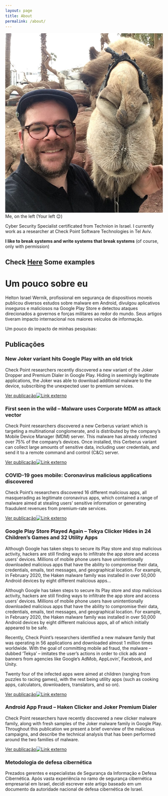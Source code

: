 ```yaml
---
layout: page
title: About
permalink: /about/
---
```

![Me and my Friend](static/img/perfil.jpg)
Me, on the left (Your left 😉)


Cyber Security Specialist certificated from Technion in Israel. I currently work as a researcher at Check Point Software Technologies in Tel Aviv.

**I like to break systems and write systems that break systems**
(of course, only with permission)


Check [Here](https://github.com/heltonWernik/HK-Hacker-Tools) Some examples
----------------------------------------------------------------------------

# Um pouco sobre eu
Helton Israel Wernik, profissional em segurança de dispositivos moveis publicou diversos estudos sobre malware em Android, divulgou aplicativos inseguros e maliciosos na Google Play Store e detectou ataques direcionados a governos e forças militares ao redor do mundo. Seus artigos tiveram impacto internacional nos maiores veículos de informação. 

Um pouco do impacto de minhas pesquisas:


## Publicações


### New Joker variant hits Google Play with an old trick


Check Point researchers recently discovered a new variant of the Joker Dropper and Premium Dialer in Google Play. Hiding in seemingly legitimate applications, the Joker was able to download additional malware to the device, subscribing the unexpected user to premium services.

[Ver publicação![Link externo](https://static-exp3.licdn.com/sc/h/8w0vew433o9nluoruq9k5eqy)](https://www.linkedin.com/redir/redirect?url=https%3A%2F%2Fresearch%2Echeckpoint%2Ecom%2F2020%2Fnew-joker-variant-hits-google-play-with-an-old-trick%2F%3Futm_source%3Dbrowser%26utm_medium%3Dpush-notification%26utm_campaign%3Dpush-notification-cpr&urlhash=MLfo&trk=public_profile_publication-button "New Joker variant hits Google Play with an old trick")



### First seen in the wild – Malware uses Corporate MDM as attack vector

Check Point researchers discovered a new Cerberus variant which is targeting a multinational conglomerate, and is distributed by the company’s Mobile Device Manager (MDM) server. This malware has already infected over 75% of the company’s devices. Once installed, this Cerberus variant can collect large amounts of sensitive data, including user credentials, and send it to a remote command and control (C&C) server.


[Ver publicação![Link externo](https://static-exp3.licdn.com/sc/h/8w0vew433o9nluoruq9k5eqy)](https://www.linkedin.com/redir/redirect?url=https%3A%2F%2Fresearch%2Echeckpoint%2Ecom%2F2020%2Fmobile-as-attack-vector-using-mdm%2F&urlhash=w7Fk&trk=public_profile_publication-button "First seen in the wild – Malware uses Corporate MDM as attack vector") 


### COVID-19 goes mobile: Coronavirus malicious applications discovered

Check Point’s researchers discovered 16 different malicious apps, all masquerading as legitimate coronavirus apps, which contained a range of malware aimed at stealing users’ sensitive information or generating fraudulent revenues from premium-rate services.


[Ver publicação![Link externo](https://static-exp3.licdn.com/sc/h/8w0vew433o9nluoruq9k5eqy)](https://www.linkedin.com/redir/redirect?url=https%3A%2F%2Fresearch%2Echeckpoint%2Ecom%2F2020%2Fcovid-19-goes-mobile-coronavirus-malicious-applications-discovered%2F&urlhash=eQW2&trk=public_profile_publication-button "COVID-19 goes mobile: Coronavirus malicious applications discovered") 


### Google Play Store Played Again – Tekya Clicker Hides in 24 Children’s Games and 32 Utility Apps

Although Google has taken steps to secure its Play store and stop malicious activity, hackers are still finding ways to infiltrate the app store and access users’ devices. Millions of mobile phone users have unintentionally downloaded malicious apps that have the ability to compromise their data, credentials, emails, text messages, and geographical location. For example, in February 2020, the Haken malware family was installed in over 50,000 Android devices by eight different malicious apps…

Although Google has taken steps to secure its Play store and stop malicious activity, hackers are still finding ways to infiltrate the app store and access users’ devices. Millions of mobile phone users have unintentionally downloaded malicious apps that have the ability to compromise their data, credentials, emails, text messages, and geographical location. For example, in February 2020, the Haken malware family was installed in over 50,000 Android devices by eight different malicious apps, all of which initially appeared to be safe.  

Recently, Check Point’s researchers identified a new malware family that was operating in 56 applications and downloaded almost 1 million times worldwide. With the goal of committing mobile ad fraud, the malware – dubbed ‘Tekya’ – imitates the user’s actions in order to click ads and banners from agencies like Google’s AdMob, AppLovin’, Facebook, and Unity.  

Twenty four of the infected apps were aimed at children (ranging from puzzles to racing games), with the rest being utility apps (such as cooking apps, calculators, downloaders, translators, and so on).

[Ver publicação![Link externo](https://static-exp3.licdn.com/sc/h/8w0vew433o9nluoruq9k5eqy)](https://www.linkedin.com/redir/redirect?url=https%3A%2F%2Fresearch%2Echeckpoint%2Ecom%2F2020%2Fgoogle-play-store-played-again-tekya-clicker-hides-in-24-childrens-games-and-32-utility-apps%2F&urlhash=WbjY&trk=public_profile_publication-button "Google Play Store Played Again – Tekya Clicker Hides in 24 Children’s Games and 32 Utility Apps") 

### Android App Fraud – Haken Clicker and Joker Premium Dialer

Check Point researchers have recently discovered a new clicker malware family, along with fresh samples of the Joker malware family in Google Play.  
Throughout this publication we present a brief overview of the malicious campaigns, and describe the technical analysis that has been performed around the two families of malware.


[Ver publicação![Link externo](https://static-exp3.licdn.com/sc/h/8w0vew433o9nluoruq9k5eqy)](https://www.linkedin.com/redir/redirect?url=https%3A%2F%2Fresearch%2Echeckpoint%2Ecom%2F2020%2Fandroid-app-fraud-haken-clicker-and-joker-premium-dialer%2F&urlhash=O_Do&trk=public_profile_publication-button "Android App Fraud – Haken Clicker and Joker Premium Dialer") 


### Metodologia de defesa cibernética

Prezados gerentes e especialistas de Segurança da Informação e Defesa Cibernética. Após vasta experiência no ramo de segurança cibernética empresarial em Israel, decidi escrever este artigo baseado em um documento da autoridade nacional de defesa cibernética de Israel.


